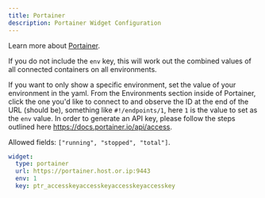 ```yaml
---
title: Portainer
description: Portainer Widget Configuration
---
```


Learn more about [Portainer](https://github.com/portainer/portainer).

If you do not include the `env` key, this will work out the combined values of all connected containers on all environments.

If you want to only show a specific environment, set the value of your environment in the yaml. From the Environments section inside of Portainer, click the one you'd like to connect to and observe the ID at the end of the URL (should be), something like `#!/endpoints/1`, here `1` is the value to set as the `env` value. In order to generate an API key, please follow the steps outlined here https://docs.portainer.io/api/access.


Allowed fields: `["running", "stopped", "total"]`.

```yaml
widget:
  type: portainer
  url: https://portainer.host.or.ip:9443
  env: 1
  key: ptr_accesskeyaccesskeyaccesskeyaccesskey
```
